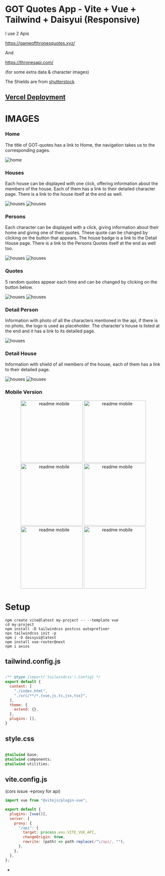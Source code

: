 # GOT Quotes App - Vite + Vue + Tailwind + Daisyui (Responsive)

I use 2 Apis

https://gameofthronesquotes.xyz/

And 

https://thronesapi.com/

(for some extra data & character images)

The Shields are from [shutterstock](https://www.shutterstock.com/catalog/collections/3278691911560333094-49488a0e3fbc4cc0e684c1f14a6c3ea94fe8c3959a5978043102afd03879eab5)



## [Vercel Deployment](got-app-three.vercel.app)


# IMAGES

### Home

The title of GOT-quotes has a link to Home, the navigation takes us to the corresponding pages.

![home](/public/imgReadme/home.png)

### Houses

Each house can be displayed with one click, offering information about the members of the house. Each of them has a link to their detailed character page. There is a link to the house itself at the end as well.

![houses](/public/imgReadme/houses.png)
![houses](/public/imgReadme/houses2.png)

### Persons

Each character can be displayed with a click, giving information about their home and giving one of their quotes. These quote can be changed by clicking on the button that appears. The house badge is a link to the Detail House page. There is a link to the Persons Quotes itself at the end as well too.

![houses](/public/imgReadme/persons.png)
![houses](/public/imgReadme/persons2.png)

### Quotes

5 random quotes appear each time and can be changed by clicking on the button below.

![houses](/public/imgReadme/quotes.png)
![houses](/public/imgReadme/quotes2.png)

### Detail Person

Information with photo of all the characters mentioned in the api, if there is no photo, the logo is used as placeholder. The character's house is listed at the end and it has a link to its detailed page.

![houses](/public/imgReadme/personDetail.png)
### Detail House

Information with shield of all members of the house, each of them has a link to their detailed page. 

![houses](/public/imgReadme/houseDetail.png)
![houses](/public/imgReadme/houseDetail2.png)

### Mobile Version

<div align="center">

<img src="./public/imgReadme/m0.png" alt="readme mobile" width="200px"/>
<img src="./public/imgReadme/m1.png" alt="readme mobile" width="200px"/>
<img src="./public/imgReadme/m2.png" alt="readme mobile" width="200px"/>
<img src="./public/imgReadme/m3.png" alt="readme mobile" width="200px"/>
<img src="./public/imgReadme/m4.png" alt="readme mobile" width="200px"/>
<img src="./public/imgReadme/m5.png" alt="readme mobile" width="200px"/>

</div>




# Setup


````
npm create vite@latest my-project -- --template vue
cd my-project
npm install -D tailwindcss postcss autoprefixer
npx tailwindcss init -p
npm i -D daisyui@latest
npm install vue-router@next
npm i axios

````


## tailwind.config.js

```javascript

/** @type {import('tailwindcss').Config} */
export default {
  content: [
    "./index.html",
    "./src/**/*.{vue,js,ts,jsx,tsx}",
  ],
  theme: {
    extend: {},
  },
  plugins: [],
}

```


## style.css

```css

@tailwind base;
@tailwind components;
@tailwind utilities;

```


## vite.config.js 

(cors issue ->proxy for api)

```javascript
import vue from "@vitejs/plugin-vue";

export default {
  plugins: [vue()],
  server: {
    proxy: {
      "/api": {
        target: process.env.VITE_VUE_API,
        changeOrigin: true,
        rewrite: (path) => path.replace(/^\/api/, ""),
      },
    },
  },
};
```


-